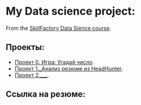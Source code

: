 # My Data science project:

From the [SkillFactory Data Sience course](https://skillfactory.ru/data-scientist-pro).

## Проекты:

* [Проект 0. Игра: Угадай число]().
* [Проект 1._Анализ резюме из HeadHunter]().
* [Проект 2.___]().

## Ссылка на резюме:
